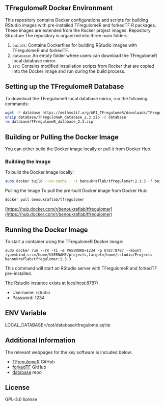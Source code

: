 ## TFregulomeR Docker Environment
This repository contains Docker configurations and scripts for building RStudio images with pre-installed TFregulomeR and forkedTF R packages. These images are extended from the Rocker project images.
Repository Structure
The repository is organized into three main folders:

1. `builds`: Contains Dockerfiles for building RStudio images with TFregulomeR and forkedTF.
2. `database`: An empty folder where users can download the TFregulomeR local database mirror.
3. `src`: Contains modified installation scripts from Rocker that are copied into the Docker image and run during the build process.

## Setting up the TFregulomeR Database
To download the TFregulomeR local database mirror, run the following commands:
```bash
wget -P database https://methmotif.org/API_TFregulomeR/downloads/TFregulomeR_database_2.3.zip
unzip database/TFregulomeR_database_2.3.zip -d database
rm database/TFregulomeR_database_2.3.zip
```

## Building or Pulling the Docker Image
You can either build the Docker image locally or pull it from Docker Hub.

### Building the Image
To build the Docker image locally:
```bash
sudo docker build --no-cache . -t benoukraflab/tfregulomer:2.3.3 -f builds/TFregulomeR_rstudio_local_db.Dockerfile
```

Pulling the Image
To pull the pre-built Docker image from Docker Hub:
```bash
docker pull benoukraflab/tfregulomer
```
[https://hub.docker.com/r/benoukraflab/tfregulomer](https://hub.docker.com/r/benoukraflab/tfregulomer)

## Running the Docker Image
To start a container using the TFregulomeR Docker image:
```
sudo docker run --rm -ti -e PASSWORD=1234 -p 8787:8787 --mount type=bind,src=/home/USERNAME/projects,target=/home/rstudio/Projects benoukraflab/tfregulomer:2.3.3
```
This command will start an RStudio server with TFregulomeR and forkedTF pre-installed.

The Rstudio instance exists at [localhost:8787/](http://localhost:8787/)

- Username: rstudio
- Password: 1234

## ENV Variable
LOCAL_DATABASE=/opt/database/tfregulome.sqlite

## Additional Information
The relevant webpages for the key software is included below: 

- [TFregulomeR](https://github.com/benoukraflab/TFregulomeR) GitHub
- [forkedTF](https://github.com/benoukraflab/forkedTF) GitHub
- [database](https://methmotif.org/API_TFregulomeR/downloads/) repo

## License
GPL-3.0 license